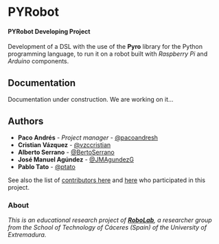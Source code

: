# PYRobot
#### PYRobot Developing Project

Development of a DSL with the use of the **Pyro** library for the Python programming language, to run it on a robot built with _Raspberry Pi_ and _Arduino_ components.


## Documentation
Documentation under construction.
We are working on it...

<!-- Template for the Readme.me

## Getting Started

These instructions will get you a copy of the project up and running on your local machine for development and testing purposes. See deployment for notes on how to deploy the project on a live system.

### Prerequisites

What things you need to install the software and how to install them

* Raspberry Pi (any model)
* Raspbian OS or similar OS compatible
* ...


```
Give examples
```


### Installing

A step by step series of examples that tell you how to get a development env running

Say what the step will be

```
Give the example
```

And repeat

```
until finished
```

End with an example of getting some data out of the system or using it for a little demo



## Running the tests

Explain how to run the automated tests for this system

### Break down into end to end tests

Explain what these tests test and why

```
Give an example
```

### And coding style tests

Explain what these tests test and why

```
Give an example
```


## Deployment

Add additional notes about how to deploy this on a live system


## Built With

* Python 3.5
* Pyro 4
* Raspbian OS (version...
* ...


<!-- 
* [Dropwizard](http://www.dropwizard.io/1.0.2/docs/) - The web framework used
* [Maven](https://maven.apache.org/) - Dependency Management
* [ROME](https://rometools.github.io/rome/) - Used to generate RSS Feeds
 -->
 
 <!-- 
## Contributing

Please read [CONTRIBUTING.md](https://gist.github.com/PurpleBooth/b24679402957c63ec426) for details on our code of conduct, and the process for submitting pull requests to us.

## Versioning

We use [SemVer](http://semver.org/) for versioning. For the versions available, see the [tags on this repository](https://github.com/your/project/tags). 

## Authors

* **Billie Thompson** - *Initial work* - [PurpleBooth](https://github.com/PurpleBooth)

See also the list of [contributors](https://github.com/your/project/contributors) who participated in this project.

## License

This project is licensed under the MIT License - see the [LICENSE.md](LICENSE.md) file for details

## Acknowledgments

* Hat tip to anyone whose code was used
* Inspiration
* etc
 
 -->

## Authors

* **Paco Andrés** - *Project manager* - [@pacoandresh](https://github.com/pacoandresh)
* **Cristian Vázquez** - [@vzccristian](https://github.com/vzccristian)
* **Alberto Serrano** - [@BertoSerrano](https://github.com/BertoSerrano)
* **José Manuel Agúndez** - [@JMAgundezG](https://github.com/JMAgundezG)
* **Pablo Tato** - [@ptato](https://github.com/ptato)


See also the list of [contributors here](https://github.com/Pyro4Bot-RoboLab/Pyro4Bot/graphs/contributors) 
and [here](https://github.com/Pyro4Bot-RoboLab/Components/graphs/contributors) who participated in this project.


### About

_This is an educational research project of [**RoboLab**](https://robolab.unex.es/), a researcher group from the School of Technology of Cáceres (Spain) of the University of Extremadura._
